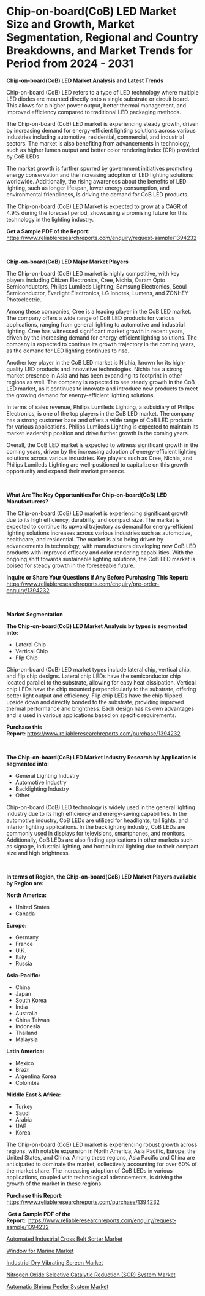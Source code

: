 <p><h1>Chip-on-board(CoB) LED Market Size and Growth, Market Segmentation, Regional and Country Breakdowns, and Market Trends for Period from 2024 -  2031</h1></p><p><strong>Chip-on-board(CoB) LED Market Analysis and Latest Trends</strong></p>
<p><p>Chip-on-board (CoB) LED refers to a type of LED technology where multiple LED diodes are mounted directly onto a single substrate or circuit board. This allows for a higher power output, better thermal management, and improved efficiency compared to traditional LED packaging methods.</p><p>The Chip-on-board (CoB) LED market is experiencing steady growth, driven by increasing demand for energy-efficient lighting solutions across various industries including automotive, residential, commercial, and industrial sectors. The market is also benefiting from advancements in technology, such as higher lumen output and better color rendering index (CRI) provided by CoB LEDs.</p><p>The market growth is further spurred by government initiatives promoting energy conservation and the increasing adoption of LED lighting solutions worldwide. Additionally, the rising awareness about the benefits of LED lighting, such as longer lifespan, lower energy consumption, and environmental friendliness, is driving the demand for CoB LED products.</p><p>The Chip-on-board (CoB) LED Market is expected to grow at a CAGR of 4.9% during the forecast period, showcasing a promising future for this technology in the lighting industry.</p></p>
<p><strong>Get a Sample PDF of the Report:&nbsp;</strong> <a href="https://www.reliableresearchreports.com/enquiry/request-sample/1394232">https://www.reliableresearchreports.com/enquiry/request-sample/1394232</a></p>
<p>&nbsp;</p>
<p><strong>Chip-on-board(CoB) LED Major Market Players</strong></p>
<p><p>The Chip-on-board (CoB) LED market is highly competitive, with key players including Citizen Electronics, Cree, Nichia, Osram Opto Semiconductors, Philips Lumileds Lighting, Samsung Electronics, Seoul Semiconductor, Everlight Electronics, LG Innotek, Lumens, and ZONHEY Photoelectric.</p><p>Among these companies, Cree is a leading player in the CoB LED market. The company offers a wide range of CoB LED products for various applications, ranging from general lighting to automotive and industrial lighting. Cree has witnessed significant market growth in recent years, driven by the increasing demand for energy-efficient lighting solutions. The company is expected to continue its growth trajectory in the coming years, as the demand for LED lighting continues to rise.</p><p>Another key player in the CoB LED market is Nichia, known for its high-quality LED products and innovative technologies. Nichia has a strong market presence in Asia and has been expanding its footprint in other regions as well. The company is expected to see steady growth in the CoB LED market, as it continues to innovate and introduce new products to meet the growing demand for energy-efficient lighting solutions.</p><p>In terms of sales revenue, Philips Lumileds Lighting, a subsidiary of Philips Electronics, is one of the top players in the CoB LED market. The company has a strong customer base and offers a wide range of CoB LED products for various applications. Philips Lumileds Lighting is expected to maintain its market leadership position and drive further growth in the coming years.</p><p>Overall, the CoB LED market is expected to witness significant growth in the coming years, driven by the increasing adoption of energy-efficient lighting solutions across various industries. Key players such as Cree, Nichia, and Philips Lumileds Lighting are well-positioned to capitalize on this growth opportunity and expand their market presence.</p></p>
<p>&nbsp;</p>
<p><strong>What Are The Key Opportunities For Chip-on-board(CoB) LED Manufacturers?</strong></p>
<p><p>The Chip-on-board (CoB) LED market is experiencing significant growth due to its high efficiency, durability, and compact size. The market is expected to continue its upward trajectory as demand for energy-efficient lighting solutions increases across various industries such as automotive, healthcare, and residential. The market is also being driven by advancements in technology, with manufacturers developing new CoB LED products with improved efficacy and color rendering capabilities. With the ongoing shift towards sustainable lighting solutions, the CoB LED market is poised for steady growth in the foreseeable future.</p></p>
<p><strong>Inquire or Share Your Questions If Any Before Purchasing This Report:</strong> <a href="https://www.reliableresearchreports.com/enquiry/pre-order-enquiry/1394232">https://www.reliableresearchreports.com/enquiry/pre-order-enquiry/1394232</a></p>
<p>&nbsp;</p>
<p><strong>Market Segmentation</strong></p>
<p><strong>The Chip-on-board(CoB) LED Market Analysis by types is segmented into:</strong></p>
<p><ul><li>Lateral Chip</li><li>Vertical Chip</li><li>Flip Chip</li></ul></p>
<p><p>Chip-on-board (CoB) LED market types include lateral chip, vertical chip, and flip chip designs. Lateral chip LEDs have the semiconductor chip located parallel to the substrate, allowing for easy heat dissipation. Vertical chip LEDs have the chip mounted perpendicularly to the substrate, offering better light output and efficiency. Flip chip LEDs have the chip flipped upside down and directly bonded to the substrate, providing improved thermal performance and brightness. Each design has its own advantages and is used in various applications based on specific requirements.</p></p>
<p><strong>Purchase this Report:&nbsp;</strong><a href="https://www.reliableresearchreports.com/purchase/1394232">https://www.reliableresearchreports.com/purchase/1394232</a></p>
<p>&nbsp;</p>
<p><strong>The Chip-on-board(CoB) LED Market Industry Research by Application is segmented into:</strong></p>
<p><ul><li>General Lighting Industry</li><li>Automotive Industry</li><li>Backlighting Industry</li><li>Other</li></ul></p>
<p><p>Chip-on-board (CoB) LED technology is widely used in the general lighting industry due to its high efficiency and energy-saving capabilities. In the automotive industry, CoB LEDs are utilized for headlights, tail lights, and interior lighting applications. In the backlighting industry, CoB LEDs are commonly used in displays for televisions, smartphones, and monitors. Additionally, CoB LEDs are also finding applications in other markets such as signage, industrial lighting, and horticultural lighting due to their compact size and high brightness.</p></p>
<p>&nbsp;</p>
<p><strong>In terms of Region, the Chip-on-board(CoB) LED Market Players available by Region are:</strong></p>
<p>
    <p> <strong> North America: </strong>
        <ul>
            <li>United States</li>
            <li>Canada</li>
        </ul>
        </p> 
    <p> <strong> Europe: </strong>
        <ul>
            <li>Germany</li>
            <li>France</li>
            <li>U.K.</li>
            <li>Italy</li>
            <li>Russia</li>
        </ul>
        </p> 
    <p> <strong> Asia-Pacific: </strong>
        <ul>
            <li>China</li>
            <li>Japan</li>
            <li>South Korea</li>
            <li>India</li>
            <li>Australia</li>
            <li>China Taiwan</li>
            <li>Indonesia</li>
            <li>Thailand</li>
            <li>Malaysia</li>
        </ul>
        </p> 
    <p> <strong> Latin America: </strong>
        <ul>
            <li>Mexico</li>
            <li>Brazil</li>
            <li>Argentina Korea</li>
            <li>Colombia</li>
        </ul>
        </p> 
    <p> <strong> Middle East & Africa: </strong>
        <ul>
            <li>Turkey</li>
            <li>Saudi</li>
            <li>Arabia</li>
            <li>UAE</li>
            <li>Korea</li>
        </ul>
    </p>
    </p>
<p><p>The Chip-on-board (CoB) LED market is experiencing robust growth across regions, with notable expansion in North America, Asia Pacific, Europe, the United States, and China. Among these regions, Asia Pacific and China are anticipated to dominate the market, collectively accounting for over 60% of the market share. The increasing adoption of CoB LEDs in various applications, coupled with technological advancements, is driving the growth of the market in these regions.</p></p>
<p><strong>Purchase this Report: </strong><a href="https://www.reliableresearchreports.com/purchase/1394232">https://www.reliableresearchreports.com/purchase/1394232</a></p>
<p>&nbsp;<strong>Get a Sample PDF of the Report:&nbsp;&nbsp;</strong><a href="https://www.reliableresearchreports.com/enquiry/request-sample/1394232">https://www.reliableresearchreports.com/enquiry/request-sample/1394232</a></p>
<p><strong></strong></p>
<p><p><a href="https://medium.com/p/e41cc135d063/edit">Automated Industrial Cross Belt Sorter Market</a></p><p><a href="https://medium.com/p/d5db3afb796b/edit">Window for Marine Market</a></p><p><a href="https://medium.com/p/6ef57e5b3d79/edit">Industrial Dry Vibrating Screen Market</a></p><p><a href="https://medium.com/@dianaalsop666/nitrogen-oxide-selective-catalytic-reduction-scr-system-nbsp-market-focuses-on-market-share-size-e4be40542870">Nitrogen Oxide Selective Catalytic Reduction (SCR) System Market</a></p><p><a href="https://medium.com/p/6a56d6b35cbf/edit">Automatic Shrimp Peeler System Market</a></p></p>